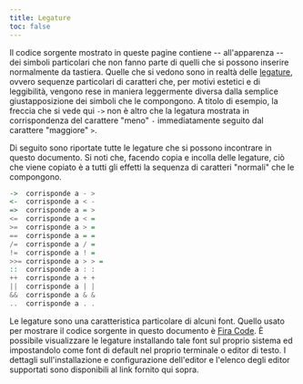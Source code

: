 ```yaml
---
title: Legature
toc: false
---
```


Il codice sorgente mostrato in queste pagine contiene --
all'apparenza -- dei simboli particolari che non fanno parte di
quelli che si possono inserire normalmente da tastiera. Quelle che
si vedono sono in realtà delle
[legature](https://it.wikipedia.org/wiki/Legatura_(tipografia)),
ovvero sequenze particolari di caratteri che, per motivi estetici e
di leggibilità, vengono rese in maniera leggermente diversa dalla
semplice giustapposizione dei simboli che le compongono. A titolo di
esempio, la freccia che si vede qui `->` non è altro che la legatura
mostrata in corrispondenza del carattere "meno" `-` immediatamente
seguito dal carattere "maggiore" `>`.

Di seguito sono riportate tutte le legature che si possono
incontrare in questo documento.  Si noti che, facendo copia e
incolla delle legature, ciò che viene copiato è a tutti gli effetti
la sequenza di caratteri "normali" che le compongono.

``` haskell
->  corrisponde a - >
<-  corrisponde a < -
=>  corrisponde a = >
<=  corrisponde a < =
>=  corrisponde a > =
==  corrisponde a = =
/=  corrisponde a / =
!=  corrisponde a ! =
>>= corrisponde a > > =
::  corrisponde a : :
++  corrisponde a + +
||  corrisponde a | |
&&  corrisponde a & &
..  corrisponde a . .
```

Le legature sono una caratteristica particolare di alcuni
font. Quello usato per mostrare il codice sorgente in questo
documento è [Fira Code](https://github.com/tonsky/FiraCode). È
possibile visualizzare le legature installando tale font sul proprio
sistema ed impostandolo come font di default nel proprio terminale o
editor di testo. I dettagli sull'installazione e configurazione
dell'editor e l'elenco degli editor supportati sono disponibili al
link fornito qui sopra.
